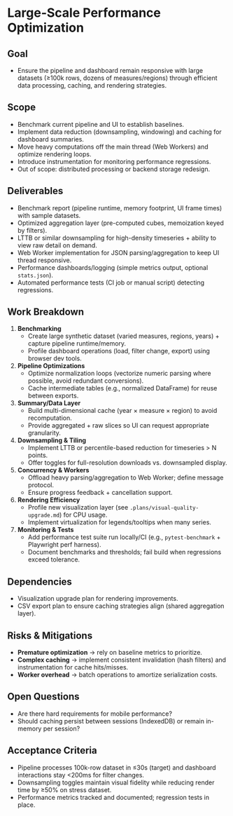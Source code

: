 # Large-Scale Performance Optimization

## Goal
- Ensure the pipeline and dashboard remain responsive with large datasets (≥100k rows, dozens of measures/regions) through efficient data processing, caching, and rendering strategies.

## Scope
- Benchmark current pipeline and UI to establish baselines.
- Implement data reduction (downsampling, windowing) and caching for dashboard summaries.
- Move heavy computations off the main thread (Web Workers) and optimize rendering loops.
- Introduce instrumentation for monitoring performance regressions.
- Out of scope: distributed processing or backend storage redesign.

## Deliverables
- Benchmark report (pipeline runtime, memory footprint, UI frame times) with sample datasets.
- Optimized aggregation layer (pre-computed cubes, memoization keyed by filters).
- LTTB or similar downsampling for high-density timeseries + ability to view raw detail on demand.
- Web Worker implementation for JSON parsing/aggregation to keep UI thread responsive.
- Performance dashboards/logging (simple metrics output, optional `stats.json`).
- Automated performance tests (CI job or manual script) detecting regressions.

## Work Breakdown
1. **Benchmarking**
   - Create large synthetic dataset (varied measures, regions, years) + capture pipeline runtime/memory.
   - Profile dashboard operations (load, filter change, export) using browser dev tools.
2. **Pipeline Optimizations**
   - Optimize normalization loops (vectorize numeric parsing where possible, avoid redundant conversions).
   - Cache intermediate tables (e.g., normalized DataFrame) for reuse between exports.
3. **Summary/Data Layer**
   - Build multi-dimensional cache (year × measure × region) to avoid recomputation.
   - Provide aggregated + raw slices so UI can request appropriate granularity.
4. **Downsampling & Tiling**
   - Implement LTTB or percentile-based reduction for timeseries > N points.
   - Offer toggles for full-resolution downloads vs. downsampled display.
5. **Concurrency & Workers**
   - Offload heavy parsing/aggregation to Web Worker; define message protocol.
   - Ensure progress feedback + cancellation support.
6. **Rendering Efficiency**
   - Profile new visualization layer (see `.plans/visual-quality-upgrade.md`) for CPU usage.
   - Implement virtualization for legends/tooltips when many series.
7. **Monitoring & Tests**
   - Add performance test suite run locally/CI (e.g., `pytest-benchmark` + Playwright perf harness).
   - Document benchmarks and thresholds; fail build when regressions exceed tolerance.

## Dependencies
- Visualization upgrade plan for rendering improvements.
- CSV export plan to ensure caching strategies align (shared aggregation layer).

## Risks & Mitigations
- **Premature optimization** → rely on baseline metrics to prioritize.
- **Complex caching** → implement consistent invalidation (hash filters) and instrumentation for cache hits/misses.
- **Worker overhead** → batch operations to amortize serialization costs.

## Open Questions
- Are there hard requirements for mobile performance?
- Should caching persist between sessions (IndexedDB) or remain in-memory per session?

## Acceptance Criteria
- Pipeline processes 100k-row dataset in ≤30s (target) and dashboard interactions stay <200ms for filter changes.
- Downsampling toggles maintain visual fidelity while reducing render time by ≥50% on stress dataset.
- Performance metrics tracked and documented; regression tests in place.
